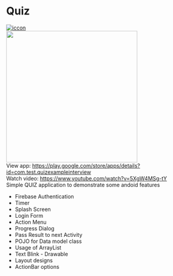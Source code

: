 # Quiz
[![iccon](https://user-images.githubusercontent.com/31673628/72769417-a5d63b80-3bc8-11ea-928a-461484db4824.jpg)](https://www.youtube.com/watch?v=5XgW4MSg-tY)<br/>
[<img src="https://user-images.githubusercontent.com/31673628/72769417-a5d63b80-3bc8-11ea-928a-461484db4824.jpg" width="350" height="350">](https://play.google.com/store/apps/details?id=com.test.quizexampleinterview)<br/>
View app: https://play.google.com/store/apps/details?id=com.test.quizexampleinterview  <br/>
Watch video: https://www.youtube.com/watch?v=5XgW4MSg-tY <br/>
Simple QUIZ application to demonstrate some andoid features
  - Firebase Authentication
  - Timer
  - Splash Screen
  - Login Form
  - Action Menu
  - Progress Dialog
  - Pass Result to next Activity
  - POJO for Data model class
  - Usage of ArrayList
  - Text Blink - Drawable 
  - Layout designs
  - ActionBar options

